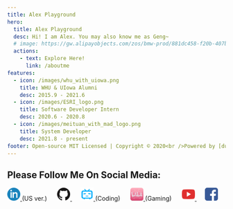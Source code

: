 ```yaml
---
title: Alex Playground
hero:
  title: Alex Playground
  desc: Hi! I am Alex. You may also know me as Geng~
  # image: https://gw.alipayobjects.com/zos/bmw-prod/881dc458-f20b-407b-947a-95104b5ec82b/k79dm8ih_w144_h144.png
  actions:
    - text: Explore Here!
      link: /aboutme
features:
  - icon: /images/whu_with_uiowa.png
    title: WHU & UIowa Alumni
    desc: 2015.9 - 2021.6
  - icon: /images/ESRI_logo.png
    title: Software Developer Intern
    desc: 2020.6 - 2020.8
  - icon: /images/meituan_with_mad_logo.png
    title: System Developer
    desc: 2021.8 - present
footer: Open-source MIT Licensed | Copyright © 2020<br />Powered by [dumi](https://d.umijs.org), developed by Alex (Geng) Tian | <a href="https://beian.miit.gov.cn/" target="_blank">京ICP备2022013412号</a>
---
```


## Please Follow Me On Social Media:

<a href="https://www.linkedin.com/in/gengtian/">
  <img src="../public/images/linkedin.png"  width="30"/>
</a>(US ver.)  &nbsp;&nbsp;&nbsp;&nbsp;

<a href="https://github.com/gengtianuiowa">
  <img src="../public/images/github.png"  width="30"/>
</a> &nbsp;&nbsp;&nbsp;&nbsp;
<a href="https://space.bilibili.com/470259814">
  <img src="../public/images/bilibili.png" alt="drawing" width="30"/>
</a>(Coding) &nbsp;&nbsp;&nbsp;&nbsp;

<a href="https://space.bilibili.com/11462109">
  <img src="../public/images/bilibili(red).png" alt="drawing" width="30"/>
</a>(Gaming) &nbsp;&nbsp;&nbsp;&nbsp;

<a href="https://www.youtube.com/channel/UCQ_a1womz3A70MlHaYKM1aQ">
  <img src="../public/images/youtube.png" alt="drawing" width="30"/>
</a> &nbsp;&nbsp;&nbsp;&nbsp;

<!-- <a href="https://weibo.com/u/1928983975">
  <img src="../public/images/weibo.png" alt="drawing" width="30"/>
</a> &nbsp;&nbsp;&nbsp;&nbsp; -->

<a href="https://www.facebook.com/tian.geng.90">
  <img src="../public/images/facebook.png" alt="drawing" width="30"/>
</a> &nbsp;&nbsp;&nbsp;&nbsp;
